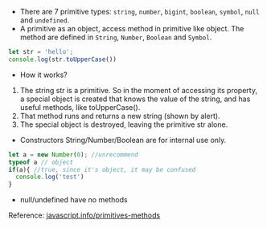 * There are 7 primitive types: `string`, `number`, `bigint`, `boolean`, `symbol`, `null` and `undefined`.
* A primitive as an object, access method in primitive like object. The method are defined in `String`, `Number`, `Boolean` and `Symbol`.
```js
let str = 'hello';
console.log(str.toUpperCase())
```
* How it works?
1. The string str is a primitive. So in the moment of accessing its property, a special object is created that knows the value of the string, and has useful methods, like toUpperCase().
2. That method runs and returns a new string (shown by alert).
3. The special object is destroyed, leaving the primitive str alone.
* Constructors String/Number/Boolean are for internal use only.
```js
let a = new Number(0); //unrecommend
typeof a // object
if(a){ //true, since it's object, it may be confused
  console.log('test')
}
```
* null/undefined have no methods

Reference: [javascript.info/primitives-methods](https://javascript.info/primitives-methods)
